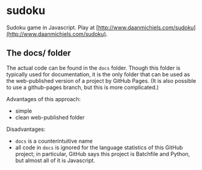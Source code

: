 # sudoku

Sudoku game in Javascript.
Play at [http://www.daanmichiels.com/sudoku](http://www.daanmichiels.com/sudoku).

## The docs/ folder

The actual code can be found in the `docs` folder.
Though this folder is typically used for documentation, it is the only folder
that can be used as the web-published version of a project by GitHub Pages.
(It is also possible to use a github-pages branch, but this is more complicated.)

Advantages of this approach:
 - simple
 - clean web-published folder

Disadvantages:
 - `docs` is a counterintuitive name
 - all code in `docs` is ignored for the language statistics of this GitHub project;
   in particular, GitHub says this project is Batchfile and Python,
   but almost all of it is Javascript.


